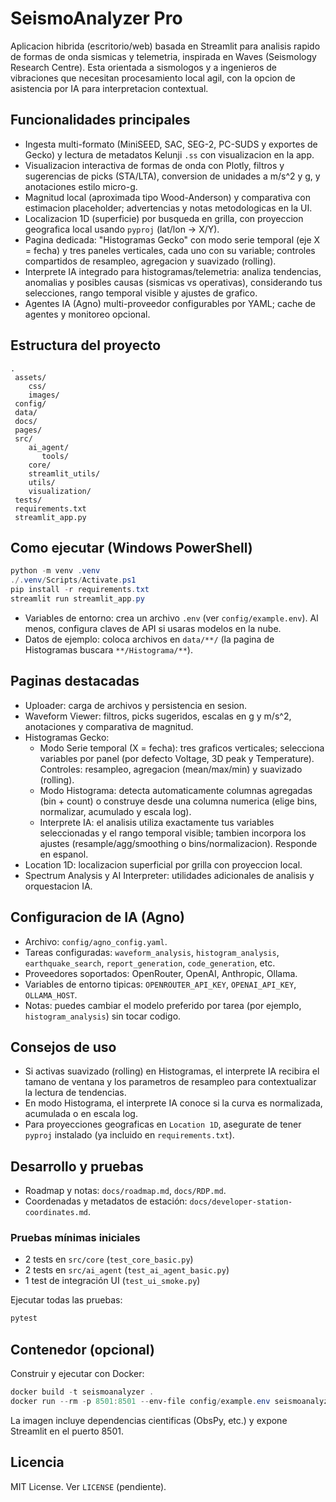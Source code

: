 # SeismoAnalyzer Pro

Aplicacion hibrida (escritorio/web) basada en Streamlit para analisis rapido de formas de onda sismicas y telemetria, inspirada en Waves (Seismology Research Centre). Esta orientada a sismologos y a ingenieros de vibraciones que necesitan procesamiento local agil, con la opcion de asistencia por IA para interpretacion contextual.

## Funcionalidades principales

- Ingesta multi-formato (MiniSEED, SAC, SEG-2, PC-SUDS y exportes de Gecko) y lectura de metadatos Kelunji `.ss` con visualizacion en la app.
- Visualizacion interactiva de formas de onda con Plotly, filtros y sugerencias de picks (STA/LTA), conversion de unidades a m/s^2 y g, y anotaciones estilo micro-g.
- Magnitud local (aproximada tipo Wood-Anderson) y comparativa con estimacion placeholder; advertencias y notas metodologicas en la UI.
- Localizacion 1D (superficie) por busqueda en grilla, con proyeccion geografica local usando `pyproj` (lat/lon -> X/Y).
- Pagina dedicada: "Histogramas Gecko" con modo serie temporal (eje X = fecha) y tres paneles verticales, cada uno con su variable; controles compartidos de resampleo, agregacion y suavizado (rolling).
- Interprete IA integrado para histogramas/telemetria: analiza tendencias, anomalias y posibles causas (sismicas vs operativas), considerando tus selecciones, rango temporal visible y ajustes de grafico.
- Agentes IA (Agno) multi-proveedor configurables por YAML; cache de agentes y monitoreo opcional.

## Estructura del proyecto

```text
.
 assets/
    css/
    images/
 config/
 data/
 docs/
 pages/
 src/
    ai_agent/
       tools/
    core/
    streamlit_utils/
    utils/
    visualization/
 tests/
 requirements.txt
 streamlit_app.py
```

## Como ejecutar (Windows PowerShell)

```powershell
python -m venv .venv
./.venv/Scripts/Activate.ps1
pip install -r requirements.txt
streamlit run streamlit_app.py
```

- Variables de entorno: crea un archivo `.env` (ver `config/example.env`). Al menos, configura claves de API si usaras modelos en la nube.
- Datos de ejemplo: coloca archivos en `data/**/` (la pagina de Histogramas buscara `**/Histograma/**`).

## Paginas destacadas

- Uploader: carga de archivos y persistencia en sesion.
- Waveform Viewer: filtros, picks sugeridos, escalas en g y m/s^2, anotaciones y comparativa de magnitud.
- Histogramas Gecko:
  - Modo Serie temporal (X = fecha): tres graficos verticales; selecciona variables por panel (por defecto Voltage, 3D peak y Temperature). Controles: resampleo, agregacion (mean/max/min) y suavizado (rolling).
  - Modo Histograma: detecta automaticamente columnas agregadas (bin + count) o construye desde una columna numerica (elige bins, normalizar, acumulado y escala log).
  - Interprete IA: el analisis utiliza exactamente tus variables seleccionadas y el rango temporal visible; tambien incorpora los ajustes (resample/agg/smoothing o bins/normalizacion). Responde en espanol.
- Location 1D: localizacion superficial por grilla con proyeccion local.
- Spectrum Analysis y AI Interpreter: utilidades adicionales de analisis y orquestacion IA.

## Configuracion de IA (Agno)

- Archivo: `config/agno_config.yaml`.
- Tareas configuradas: `waveform_analysis`, `histogram_analysis`, `earthquake_search`, `report_generation`, `code_generation`, etc.
- Proveedores soportados: OpenRouter, OpenAI, Anthropic, Ollama.
- Variables de entorno tipicas: `OPENROUTER_API_KEY`, `OPENAI_API_KEY`, `OLLAMA_HOST`.
- Notas: puedes cambiar el modelo preferido por tarea (por ejemplo, `histogram_analysis`) sin tocar codigo.

## Consejos de uso

- Si activas suavizado (rolling) en Histogramas, el interprete IA recibira el tamano de ventana y los parametros de resampleo para contextualizar la lectura de tendencias.
- En modo Histograma, el interprete IA conoce si la curva es normalizada, acumulada o en escala log.
- Para proyecciones geograficas en `Location 1D`, asegurate de tener `pyproj` instalado (ya incluido en `requirements.txt`).

## Desarrollo y pruebas

- Roadmap y notas: `docs/roadmap.md`, `docs/RDP.md`.
- Coordenadas y metadatos de estación: `docs/developer-station-coordinates.md`.

### Pruebas mínimas iniciales

- 2 tests en `src/core` (`test_core_basic.py`)
- 2 tests en `src/ai_agent` (`test_ai_agent_basic.py`)
- 1 test de integración UI (`test_ui_smoke.py`)

Ejecutar todas las pruebas:

```powershell
pytest
```

## Contenedor (opcional)

Construir y ejecutar con Docker:

```powershell
docker build -t seismoanalyzer .
docker run --rm -p 8501:8501 --env-file config/example.env seismoanalyzer
```

La imagen incluye dependencias cientificas (ObsPy, etc.) y expone Streamlit en el puerto 8501.

## Licencia

MIT License. Ver `LICENSE` (pendiente).

